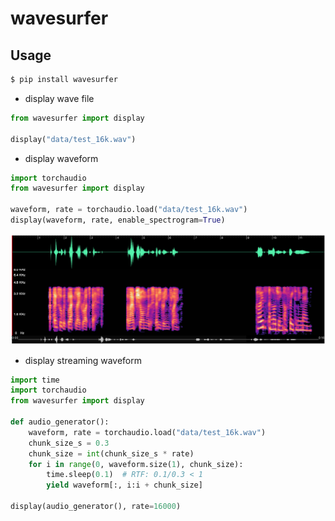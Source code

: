 # wavesurfer

## Usage

```bash
$ pip install wavesurfer
```

- display wave file

```python
from wavesurfer import display

display("data/test_16k.wav")
```

- display waveform

```python
import torchaudio
from wavesurfer import display

waveform, rate = torchaudio.load("data/test_16k.wav")
display(waveform, rate, enable_spectrogram=True)
```

![](images/test_16k.png)

- display streaming waveform

```python
import time
import torchaudio
from wavesurfer import display

def audio_generator():
    waveform, rate = torchaudio.load("data/test_16k.wav")
    chunk_size_s = 0.3
    chunk_size = int(chunk_size_s * rate)
    for i in range(0, waveform.size(1), chunk_size):
        time.sleep(0.1)  # RTF: 0.1/0.3 < 1
        yield waveform[:, i:i + chunk_size]

display(audio_generator(), rate=16000)
```
